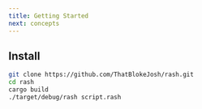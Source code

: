 ```yaml
---
title: Getting Started 
next: concepts 
---
```



## Install 

```bash
git clone https://github.com/ThatBlokeJosh/rash.git
cd rash
cargo build
./target/debug/rash script.rash
```
